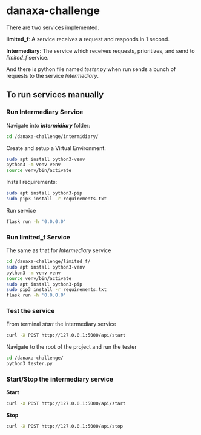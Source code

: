 # danaxa-challenge
There are two services implemented.

__limited_f__: A service receives a request and responds in 1 second.

__Intermediary__: The service which receives requests, prioritizes, and send to _limited_f_ service.

And there is python file named _tester.py_ when run sends a bunch of requests to the service _Intermediary_. 

## To run services manually
### Run Intermediary Service
Navigate into ___intermidiary___ folder:
```bash
cd /danaxa-challenge/intermidiary/
```

Create and setup a Virtual Environment:
```bash
sudo apt install python3-venv
python3 -m venv venv
source venv/bin/activate
```

Install requirements:
```bash
sudo apt install python3-pip
sudo pip3 install -r requirements.txt
```
Run service
```bash
flask run -h '0.0.0.0'
```

### Run limited_f Service
The same as that for _Intermediary_ service

```bash
cd /danaxa-challenge/limited_f/
sudo apt install python3-venv
python3 -m venv venv
source venv/bin/activate
sudo apt install python3-pip
sudo pip3 install -r requirements.txt
flask run -h '0.0.0.0'
```

### Test the service
From terminal _start_ the intermediary service
```bash
curl -X POST http://127.0.0.1:5000/api/start
```
Navigate to the root of the project and run the tester
```bash
cd /danaxa-challenge/
python3 tester.py
```

### Start/Stop the intermediary service
__Start__
```bash
curl -X POST http://127.0.0.1:5000/api/start
```
__Stop__
```bash
curl -X POST http://127.0.0.1:5000/api/stop
```